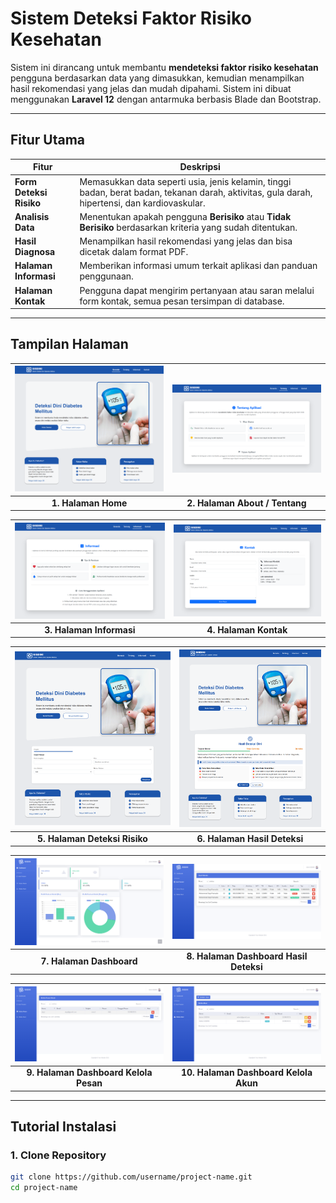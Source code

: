 # Sistem Deteksi Faktor Risiko Kesehatan

Sistem ini dirancang untuk membantu **mendeteksi faktor risiko kesehatan** pengguna berdasarkan data yang dimasukkan, kemudian menampilkan hasil rekomendasi yang jelas dan mudah dipahami. Sistem ini dibuat menggunakan **Laravel 12** dengan antarmuka berbasis Blade dan Bootstrap.

---

## Fitur Utama

| Fitur | Deskripsi |
|-------|-----------|
| **Form Deteksi Risiko** | Memasukkan data seperti usia, jenis kelamin, tinggi badan, berat badan, tekanan darah, aktivitas, gula darah, hipertensi, dan kardiovaskular. |
| **Analisis Data** | Menentukan apakah pengguna **Berisiko** atau **Tidak Berisiko** berdasarkan kriteria yang sudah ditentukan. |
| **Hasil Diagnosa** | Menampilkan hasil rekomendasi yang jelas dan bisa dicetak dalam format PDF. |
| **Halaman Informasi** | Memberikan informasi umum terkait aplikasi dan panduan penggunaan. |
| **Halaman Kontak** | Pengguna dapat mengirim pertanyaan atau saran melalui form kontak, semua pesan tersimpan di database. |

---

## Tampilan Halaman

| ![Home](https://github.com/Mkenziq23/sisdini/blob/main/public/screenshoots/Home.png) | ![About](https://github.com/Mkenziq23/sisdini/blob/main/public/screenshoots/about.png) |
|:---:|:---:|
| **1. Halaman Home** | **2. Halaman About / Tentang** |

| ![Information](https://github.com/Mkenziq23/sisdini/blob/main/public/screenshoots/information.png) | ![Contact](https://github.com/Mkenziq23/sisdini/blob/main/public/screenshoots/contact.png) |
|:---:|:---:|
| **3. Halaman Informasi** | **4. Halaman Kontak** |

| ![Deteksi](https://github.com/Mkenziq23/sisdini/blob/main/public/screenshoots/deteksi.png) | ![Hasil](https://github.com/Mkenziq23/sisdini/blob/main/public/screenshoots/hasil.png) |
|:---:|:---:|
| **5. Halaman Deteksi Risiko** | **6. Halaman Hasil Deteksi** |

| ![Dashboard](https://github.com/Mkenziq23/sisdini/blob/main/public/screenshoots/dashboard.png) | ![Hasil Dashboard](https://github.com/Mkenziq23/sisdini/blob/main/public/screenshoots/hasil-deteksi.png) |
|:---:|:---:|
| **7. Halaman Dashboard** | **8. Halaman Dashboard Hasil Deteksi** |

| ![Kelola Pesan](https://github.com/Mkenziq23/sisdini/blob/main/public/screenshoots/kelola-pesan.png) | ![Kelola Akun](https://github.com/Mkenziq23/sisdini/blob/main/public/screenshoots/kelola-akun.png) |
|:---:|:---:|
| **9. Halaman Dashboard Kelola Pesan** | **10. Halaman Dashboard Kelola Akun** |

---

## Tutorial Instalasi

### 1. Clone Repository
```bash
git clone https://github.com/username/project-name.git
cd project-name
